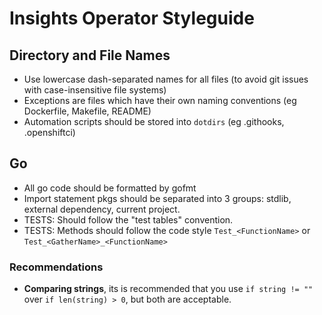 # Insights Operator Styleguide

## Directory and File Names

- Use lowercase dash-separated names for all files (to avoid git issues with case-insensitive file systems)
- Exceptions are files which have their own naming conventions (eg Dockerfile, Makefile, README)
- Automation scripts should be stored into `dotdirs` (eg .githooks, .openshiftci)

## Go

- All go code should be formatted by gofmt
- Import statement pkgs should be separated into 3 groups: stdlib, external dependency, current project.
- TESTS: Should follow the "test tables" convention.
- TESTS: Methods should follow the code style `Test_<FunctionName>` or `Test_<GatherName>_<FunctionName>`

### Recommendations

- **Comparing strings**, its is recommended that you use  `if string != ""` over `if len(string) > 0`, but both are acceptable.
